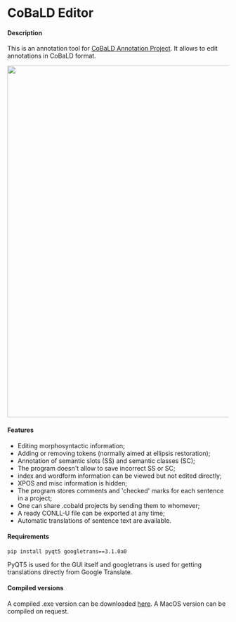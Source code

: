 # CoBaLD Editor

#### Description

This is an annotation tool for [CoBaLD Annotation Project](https://github.com/CobaldAnnotation). It allows to edit annotations in CoBaLD format. 

<img src="https://github.com/fortvivlan/CoBaLDSemEditor/blob/main/img/01.JPG"  width="800">

#### Features

- Editing morphosyntactic information;
- Adding or removing tokens (normally aimed at ellipsis restoration);
- Annotation of semantic slots (SS) and semantic classes (SC); 
- The program doesn't allow to save incorrect SS or SC;
- index and wordform information can be viewed but not edited directly;
- XPOS and misc information is hidden;
- The program stores comments and 'checked' marks for each sentence in a project;
- One can share .cobald projects by sending them to whomever;
- A ready CONLL-U file can be exported at any time;
- Automatic translations of sentence text are available.

#### Requirements

```
pip install pyqt5 googletrans==3.1.0a0
```

PyQT5 is used for the GUI itself and googletrans is used for getting translations directly from Google Translate.

#### Compiled versions

A compiled .exe version can be downloaded [here](https://drive.google.com/file/d/1uAoCYlK_Wl1uwAIVLi6zO9udczqpNwWi/view?usp=sharing). A MacOS version can be compiled on request.


